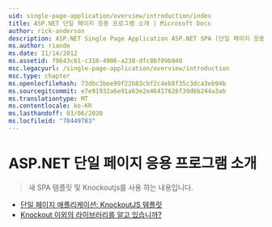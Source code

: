 ```yaml
---
uid: single-page-application/overview/introduction/index
title: ASP.NET 단일 페이지 응용 프로그램 소개 | Microsoft Docs
author: rick-anderson
description: ASP.NET Single Page Application ASP.NET SPA (단일 페이지 응용 프로그램)를 사용 하 여 중요 한 클라이언트 쪽 interacti
ms.author: riande
ms.date: 11/14/2012
ms.assetid: f0643c61-c310-4906-a238-dfc86f09b940
msc.legacyurl: /single-page-application/overview/introduction
msc.type: chapter
ms.openlocfilehash: 73dbc3bee99f22b83cbf2c4eb8f35c3dca3eb94b
ms.sourcegitcommit: e7e91932a6e91a63e2e46417626f39d6b244a3ab
ms.translationtype: MT
ms.contentlocale: ko-KR
ms.lasthandoff: 03/06/2020
ms.locfileid: "78449783"
---
```

# <a name="introduction-to-aspnet-single-page-application"></a>ASP.NET 단일 페이지 응용 프로그램 소개

> 새 SPA 템플릿 및 Knockoutjs를 사용 하는 내용입니다.

- [단일 페이지 애플리케이션: KnockoutJS 템플릿](knockoutjs-template.md)
- [Knockout 이외의 라이브러리를 알고 있습니까?](other-libraries.md)
